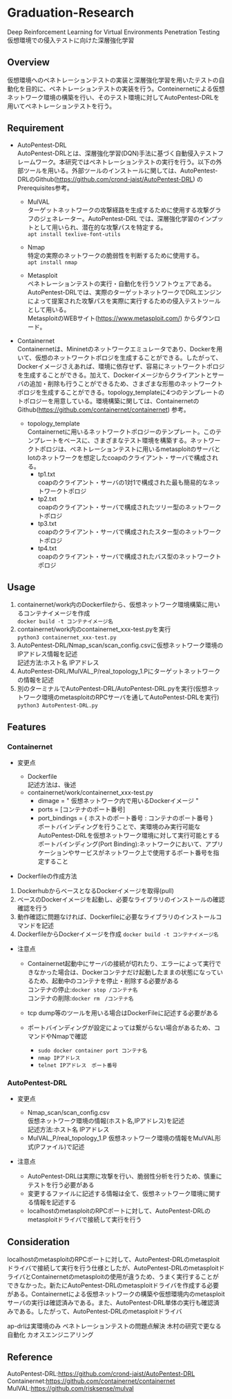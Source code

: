 # Graduation-Research
Deep Reinforcement Learning for Virtual Environments Penetration Testing  
仮想環境での侵入テストに向けた深層強化学習

## Overview
仮想環境へのペネトレーションテストの実装と深層強化学習を用いたテストの自動化を目的に、ペネトレーションテストの実装を行う。Conteinernetによる仮想ネットワーク環境の構築を行い、そのテスト環境に対してAutoPentest-DRLを用いてペネトレーションテストを行う。

## Requirement
- AutoPentest-DRL  
AutoPentest-DRLとは、深層強化学習(DQN)手法に基づく自動侵入テストフレームワーク。本研究ではペネトレーションテストの実行を行う。以下の外部ツールを用いる。外部ツールのインストールに関しては、AutoPentest-DRLのGithub(https://github.com/crond-jaist/AutoPentest-DRL) のPrerequisites参考。 

  - MulVAL  
  ターゲットネットワークの攻撃経路を生成するために使用する攻撃グラフのジェネレーター。AutoPentest-DRL   では、深層強化学習のインプットとして用いられ、潜在的な攻撃パスを特定する。  
  `apt install texlive-font-utils`
  
  - Nmap  
  特定の実際のネットワークの脆弱性を判断するために使用する。  
  `apt install nmap`
  
  - Metasploit  
  ペネトレーションテストの実行・自動化を行うソフトウェアである。AutoPentest-DRLでは、実際のターゲットネットワークでDRLエンジンによって提案された攻撃パスを実際に実行するための侵入テストツールとして用いる。  
  MetasploitのWEBサイト(https://www.metasploit.com/) からダウンロード。
  
- Containernet  
Containernetは、Mininetのネットワークエミュレータであり、Dockerを用いて、仮想のネットワークトポロジを生成することができる。したがって、Dockerイメージさえあれば、環境に依存せず、容易にネットワークトポロジを生成することができる。加えて、Dockerイメージからクライアントとサーバの追加・削除も行うことができるため、さまざまな形態のネットワークトポロジを生成することができる。topology_templateに4つのテンプレートのトポロジーを用意している。環境構築に関しては、ContainernetのGithub(https://github.com/containernet/containernet) 参考。

  - topology_template  
Containernetに用いるネットワークトポロジーのテンプレート。このテンプレートをベースに、さまざまなテスト環境を構築する。ネットワークトポロジは、ペネトレーションテストに用いるmetasploitのサーバとIotのネットワークを想定したcoapのクライアント・サーバで構成される。
    - tp1.txt  
  coapのクライアント・サーバの1対1で構成された最も簡易的なネットワークトポロジ
    - tp2.txt  
  coapのクライアント・サーバで構成されたツリー型のネットワークトポロジ
    - tp3.txt  
  coapのクライアント・サーバで構成されたスター型のネットワークトポロジ
    - tp4.txt  
  coapのクライアント・サーバで構成されたバス型のネットワークトポロジ

## Usage
1. containernet/work内のDockerfileから、仮想ネットワーク環境構築に用いるコンテナイメージを作成  
`docker build -t コンテナイメージ名`  
2. containernet/work内のcontainernet_xxx-test.pyを実行  
`python3 containernet_xxx-test.py`   
3. AutoPentest-DRL/Nmap_scan/scan_config.csvに仮想ネットワーク環境のIPアドレス情報を記述  
記述方法:ホスト名 IPアドレス 
4. AutoPentest-DRL/MulVAL_P/real_topology_1.Pにターゲットネットワークの情報を記述 
5. 別のターミナルでAutoPentest-DRL/AutoPentest-DRL.pyを実行(仮想ネットワーク環境のmetasploitのRPCサーバを通してAutoPentest-DRLを実行)  
`python3 AutoPentest-DRL.py`

## Features
### Containernet
- 変更点
  - Dockerfile  
  記述方法は、後述
  - containernet/work/containernet_xxx-test.py
    - dimage = " 仮想ネットワーク内で用いるDockerイメージ "
    - ports = [コンテナのポート番号]
    - port_bindings = { ホストのポート番号 : コンテナのポート番号 }  
    ポートバインディングを行うことで、実環境のみ実行可能なAutoPentest-DRLを仮想ネットワーク環境に対して実行可能とする  
    ポートバインディング(Port Binding):ネットワークにおいて、アプリケーションやサービスがネットワーク上で使用するポート番号を指定すること

- Dockerfileの作成方法
1. DockerhubからベースとなるDockerイメージを取得(pull)
2. ベースのDockerイメージを起動し、必要なライブラリのインストールの確認確認を行う
3. 動作確認に問題なければ、Dockerfileに必要なライブラリのインストールコマンドを記述
4. DockerfileからDockerイメージを作成
`docker build -t コンテナイメージ名`


- 注意点
  - Containernet起動中にサーバの接続が切れたり、エラーによって実行できなかった場合は、Dockerコンテナだけ起動したままの状態になっているため、起動中のコンテナを停止・削除する必要がある  
  コンテナの停止:`docker stop /コンテナ名`  
  コンテナの削除:`docker rm　/コンテナ名`  

  - tcp dump等のツールを用いる場合はDockerFileに記述する必要がある
  
  - ポートバインディングが設定によっては繋がらない場合があるため、コマンドやNmapで確認  
    - `sudo docker container port コンテナ名`
    - `nmap IPアドレス`
    - `telnet IPアドレス　ポート番号`

### AutoPentest-DRL
- 変更点
  - Nmap_scan/scan_config.csv  
  仮想ネットワーク環境の情報(ホスト名,IPアドレス)を記述  
  記述方法:ホスト名 IPアドレス 
  - MulVAL_P/real_topology_1.P
  仮想ネットワーク環境の情報をMulVAL形式(Pファイル)で記述  

- 注意点
  - AutoPentest-DRLは実際に攻撃を行い、脆弱性分析を行うため、慎重にテストを行う必要がある
  - 変更するファイルに記述する情報は全て、仮想ネットワーク環境に関する情報を記述する
  - localhostのmetasploitのRPCポートに対して、AutoPentest-DRLのmetasploitドライバで接続して実行を行う

## Consideration
localhostのmetasploitのRPCポートに対して、AutoPentest-DRLのmetasploitドライバで接続して実行を行う仕様としたが、AutoPentest-DRLのmetasploitドライバとContainernetのmetasploitの使用が違うため、うまく実行することができなかった。新たにAutoPentest-DRLのmetasploitドライバを作成する必要がある。Containernetによる仮想ネットワークの構築や仮想環境内のmetasploitサーバの実行は確認済みである。また、AutoPentest-DRL単体の実行も確認済みである。したがって、AutoPentest-DRLのmetasploitドライバ

ap-drlは実環境のみ
ペネトレーションテストの問題点解決
木村の研究で更なる自動化
カオスエンジニアリング


## Reference
AutoPentest-DRL:https://github.com/crond-jaist/AutoPentest-DRL  
Containernet:https://github.com/containernet/containernet  
MulVAL:https://github.com/risksense/mulval  

